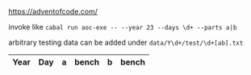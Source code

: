 https://adventofcode.com/

invoke like `cabal run aoc-exe -- --year 23 --days \d+ --parts a|b`

arbitrary testing data can be added under `data/Y\d+/test/\d+[ab].txt`

| Year | Day | a | bench | b | bench |
| ---- | --- | - | ----- | - | ----- |

